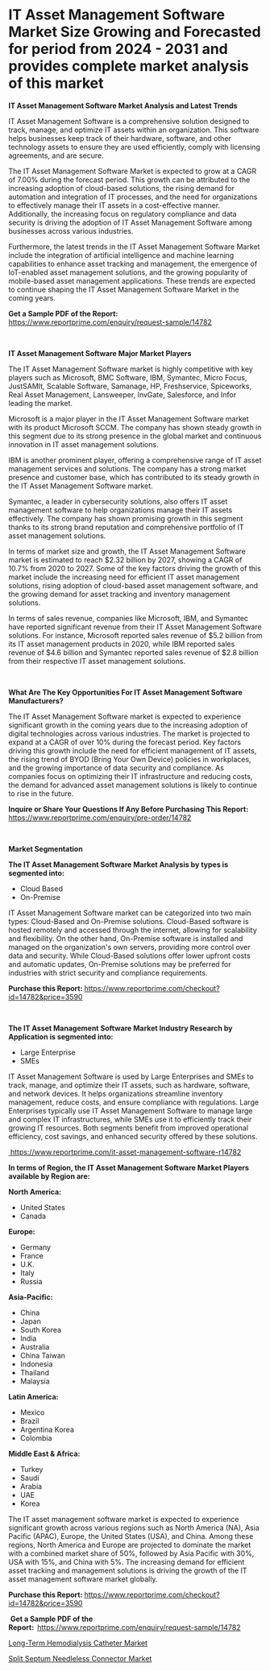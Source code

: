 <p><h1>IT Asset Management Software Market Size Growing and Forecasted for period from 2024 - 2031 and provides complete market analysis of this market</h1></p><p><strong>IT Asset Management Software Market Analysis and Latest Trends</strong></p>
<p><p>IT Asset Management Software is a comprehensive solution designed to track, manage, and optimize IT assets within an organization. This software helps businesses keep track of their hardware, software, and other technology assets to ensure they are used efficiently, comply with licensing agreements, and are secure.</p><p>The IT Asset Management Software Market is expected to grow at a CAGR of 7.00% during the forecast period. This growth can be attributed to the increasing adoption of cloud-based solutions, the rising demand for automation and integration of IT processes, and the need for organizations to effectively manage their IT assets in a cost-effective manner. Additionally, the increasing focus on regulatory compliance and data security is driving the adoption of IT Asset Management Software among businesses across various industries.</p><p>Furthermore, the latest trends in the IT Asset Management Software Market include the integration of artificial intelligence and machine learning capabilities to enhance asset tracking and management, the emergence of IoT-enabled asset management solutions, and the growing popularity of mobile-based asset management applications. These trends are expected to continue shaping the IT Asset Management Software Market in the coming years.</p></p>
<p><strong>Get a Sample PDF of the Report:&nbsp;</strong> <a href="https://www.reportprime.com/enquiry/request-sample/14782">https://www.reportprime.com/enquiry/request-sample/14782</a></p>
<p>&nbsp;</p>
<p><strong>IT Asset Management Software Major Market Players</strong></p>
<p><p>The IT Asset Management Software market is highly competitive with key players such as Microsoft, BMC Software, IBM, Symantec, Micro Focus, JustSAMIt, Scalable Software, Samanage, HP, Freshservice, Spiceworks, Real Asset Management, Lansweeper, InvGate, Salesforce, and Infor leading the market.</p><p>Microsoft is a major player in the IT Asset Management Software market with its product Microsoft SCCM. The company has shown steady growth in this segment due to its strong presence in the global market and continuous innovation in IT asset management solutions.</p><p>IBM is another prominent player, offering a comprehensive range of IT asset management services and solutions. The company has a strong market presence and customer base, which has contributed to its steady growth in the IT Asset Management Software market.</p><p>Symantec, a leader in cybersecurity solutions, also offers IT asset management software to help organizations manage their IT assets effectively. The company has shown promising growth in this segment thanks to its strong brand reputation and comprehensive portfolio of IT asset management solutions.</p><p>In terms of market size and growth, the IT Asset Management Software market is estimated to reach $2.32 billion by 2027, showing a CAGR of 10.7% from 2020 to 2027. Some of the key factors driving the growth of this market include the increasing need for efficient IT asset management solutions, rising adoption of cloud-based asset management software, and the growing demand for asset tracking and inventory management solutions.</p><p>In terms of sales revenue, companies like Microsoft, IBM, and Symantec have reported significant revenue from their IT Asset Management Software solutions. For instance, Microsoft reported sales revenue of $5.2 billion from its IT asset management products in 2020, while IBM reported sales revenue of $4.6 billion and Symantec reported sales revenue of $2.8 billion from their respective IT asset management solutions.</p></p>
<p>&nbsp;</p>
<p><strong>What Are The Key Opportunities For IT Asset Management Software Manufacturers?</strong></p>
<p><p>The IT Asset Management Software market is expected to experience significant growth in the coming years due to the increasing adoption of digital technologies across various industries. The market is projected to expand at a CAGR of over 10% during the forecast period. Key factors driving this growth include the need for efficient management of IT assets, the rising trend of BYOD (Bring Your Own Device) policies in workplaces, and the growing importance of data security and compliance. As companies focus on optimizing their IT infrastructure and reducing costs, the demand for advanced asset management solutions is likely to continue to rise in the future.</p></p>
<p><strong>Inquire or Share Your Questions If Any Before Purchasing This Report:</strong> <a href="https://www.reportprime.com/enquiry/pre-order/14782">https://www.reportprime.com/enquiry/pre-order/14782</a></p>
<p>&nbsp;</p>
<p><strong>Market Segmentation</strong></p>
<p><strong>The IT Asset Management Software Market Analysis by types is segmented into:</strong></p>
<p><ul><li>Cloud Based</li><li>On-Premise</li></ul></p>
<p><p>IT Asset Management Software market can be categorized into two main types: Cloud-Based and On-Premise solutions. Cloud-Based software is hosted remotely and accessed through the internet, allowing for scalability and flexibility. On the other hand, On-Premise software is installed and managed on the organization's own servers, providing more control over data and security. While Cloud-Based solutions offer lower upfront costs and automatic updates, On-Premise solutions may be preferred for industries with strict security and compliance requirements.</p></p>
<p><strong>Purchase this Report:&nbsp;</strong><a href="https://www.reportprime.com/checkout?id=14782&price=3590">https://www.reportprime.com/checkout?id=14782&price=3590</a></p>
<p>&nbsp;</p>
<p><strong>The IT Asset Management Software Market Industry Research by Application is segmented into:</strong></p>
<p><ul><li>Large Enterprise</li><li>SMEs</li></ul></p>
<p><p>IT Asset Management Software is used by Large Enterprises and SMEs to track, manage, and optimize their IT assets, such as hardware, software, and network devices. It helps organizations streamline inventory management, reduce costs, and ensure compliance with regulations. Large Enterprises typically use IT Asset Management Software to manage large and complex IT infrastructures, while SMEs use it to efficiently track their growing IT resources. Both segments benefit from improved operational efficiency, cost savings, and enhanced security offered by these solutions.</p></p>
<p><a href="https://www.reportprime.com/it-asset-management-software-r14782">&nbsp;https://www.reportprime.com/it-asset-management-software-r14782</a></p>
<p><strong>In terms of Region, the IT Asset Management Software Market Players available by Region are:</strong></p>
<p>
    <p> <strong> North America: </strong>
        <ul>
            <li>United States</li>
            <li>Canada</li>
        </ul>
        </p> 
    <p> <strong> Europe: </strong>
        <ul>
            <li>Germany</li>
            <li>France</li>
            <li>U.K.</li>
            <li>Italy</li>
            <li>Russia</li>
        </ul>
        </p> 
    <p> <strong> Asia-Pacific: </strong>
        <ul>
            <li>China</li>
            <li>Japan</li>
            <li>South Korea</li>
            <li>India</li>
            <li>Australia</li>
            <li>China Taiwan</li>
            <li>Indonesia</li>
            <li>Thailand</li>
            <li>Malaysia</li>
        </ul>
        </p> 
    <p> <strong> Latin America: </strong>
        <ul>
            <li>Mexico</li>
            <li>Brazil</li>
            <li>Argentina Korea</li>
            <li>Colombia</li>
        </ul>
        </p> 
    <p> <strong> Middle East & Africa: </strong>
        <ul>
            <li>Turkey</li>
            <li>Saudi</li>
            <li>Arabia</li>
            <li>UAE</li>
            <li>Korea</li>
        </ul>
    </p>
    </p>
<p><p>The IT asset management software market is expected to experience significant growth across various regions such as North America (NA), Asia Pacific (APAC), Europe, the United States (USA), and China. Among these regions, North America and Europe are projected to dominate the market with a combined market share of 50%, followed by Asia Pacific with 30%, USA with 15%, and China with 5%. The increasing demand for efficient asset tracking and management solutions is driving the growth of the IT asset management software market globally.</p></p>
<p><strong>Purchase this Report: </strong><a href="https://www.reportprime.com/checkout?id=14782&price=3590">https://www.reportprime.com/checkout?id=14782&price=3590</a></p>
<p>&nbsp;<strong>Get a Sample PDF of the Report:&nbsp;&nbsp;</strong><a href="https://www.reportprime.com/enquiry/request-sample/14782">https://www.reportprime.com/enquiry/request-sample/14782</a></p>
<p><strong></strong></p>
<p><p><a href="https://view.publitas.com/reportprime-1/long-term-hemodialysis-catheter-market-exploring-market-share-market-trends-and-future-growth/">Long-Term Hemodialysis Catheter Market</a></p><p><a href="https://view.publitas.com/reportprime-1/analyzing-split-septum-needleless-connector-market-global-industry-perspective-and-forecast-2024-to-2031/">Split Septum Needleless Connector Market</a></p></p>